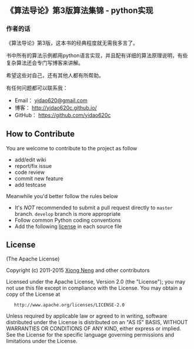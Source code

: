 ﻿## 《算法导论》第3版算法集锦 - python实现

### 作者的话
《算法导论》第3版，这本书的经典程度就无需我多言了。

书中所有的算法示例都用python语言实现，并且配有详细的算法原理说明，有些复杂算法还会专门写博客来讲解。

希望这些对自己，还有其他人都有所帮助。

有任何问题都可以联系我：

* Email：  yidao620@gmail.com
* 博客：    http://yidao620c.github.io/
* GitHub： https://github.com/yidao620c

## How to Contribute

You are welcome to contribute to the project as follow

* add/edit wiki
* report/fix issue
* code review
* commit new feature
* add testcase

Meanwhile you'd better follow the rules below

* It's *NOT* recommended to submit a pull request directly to `master` branch. `develop` branch is more appropriate
* Follow common Python coding conventions
* Add the following [license](#license) in each source file

## License

(The Apache License)

Copyright (c) 2011-2015 [Xiong Neng](http://yidao620c.github.io/) and other contributors

Licensed under the Apache License, Version 2.0 (the "License"); 
you may not use this file except in compliance with the License. You may obtain a copy of the License at

       http://www.apache.org/licenses/LICENSE-2.0

Unless required by applicable law or agreed to in writing, 
software distributed under the License is distributed on an "AS IS" BASIS, 
WITHOUT WARRANTIES OR CONDITIONS OF ANY KIND, either express or implied. 
See the License for the specific language governing permissions and limitations under the License.
